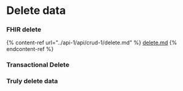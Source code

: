 # Delete data

### FHIR delete

{% content-ref url="../api-1/api/crud-1/delete.md" %}
[delete.md](../api-1/api/crud-1/delete.md)
{% endcontent-ref %}

### Transactional Delete

### Truly delete data
